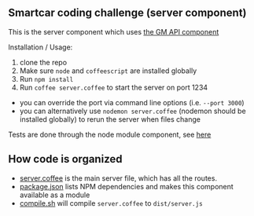 ## Smartcar coding challenge (server component)

This is the server component which uses [the GM API component](https://github.com/MaxPleaner/smartcar_challenge)

Installation / Usage:

1. clone the repo
2. Make sure `node` and `coffeescript` are installed globally
3. Run `npm install`
4. Run `coffee server.coffee` to start the server on port 1234
  - you can override the port via command line options (i.e. `--port 3000`)
  - you can alternatively use `nodemon server.coffee` (nodemon should be installed globally) to rerun the server when files change

Tests are done through the node module component, see [here](https://github.com/MaxPleaner/smartcar_challenge)

## How code is organized

- [server.coffee](./server.coffee) is the main server file, which has all the routes.
- [package.json](./package.json) lists NPM dependencies and makes this component available as a module
- [compile.sh](./compile.sh) will compile `server.coffee` to `dist/server.js`
